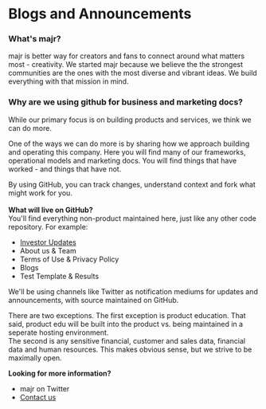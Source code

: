 # Blogs and Announcements

### **What's majr?**
majr is better way for creators and fans to connect around what matters most - creativity. We started majr because we believe the the strongest communities are the ones with the most diverse and vibrant ideas. We build everything with that mission in mind.
<BR>
### **Why are we using github for business and marketing docs?**  
While our primary focus is on building products and services, we think we can do more.  
  
One of the ways we can do more is by sharing how we approach building and operating this company. Here you will find many of our frameworks, operational models and marketing docs. You will find things that have worked - and things that have not. 

By using GitHub, you can track changes, understand context and fork what might work for you. 
<BR><BR>
**What will live on GitHub?**  
You'll find everything non-product maintained here, just like any other code repository. For example:<BR>
- [Investor Updates](https://github.com/majr-tech/com/tree/main/investor/01-Updates)
- About us & Team 
- Terms of Use & Privacy Policy
- Blogs
- Test Template & Results


We'll be using channels like Twitter as notification mediums for updates and announcements, with source maintained on GitHub. 

There are two exceptions.
The first exception is product education. That said, product edu will be built into the product vs. being maintained in a seperate hosting environment. <BR>
The second is any sensitive financial, customer and sales data, financial data and human resources. This makes obvious sense, but we strive to be maximally open. 

**Looking for more information?** 
- majr on Twitter
- [Contact us](mailto:jamie@majr.tech)
